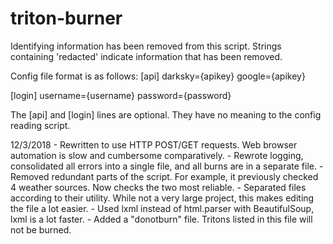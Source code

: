 # triton-burner
Identifying information has been removed from this script. Strings containing 'redacted' indicate information that has been removed.

Config file format is as follows:
[api]
darksky={apikey}
google={apikey}

[login]
username={username}
password={password}

The [api] and [login] lines are optional. They have no meaning to the config reading script.

12/3/2018 - Rewritten to use HTTP POST/GET requests. Web browser automation is slow and cumbersome comparatively.
                     - Rewrote logging, consolidated all errors into a single file, and all burns are in a separate file.
                     - Removed redundant parts of the script. For example, it previously checked 4 weather sources. Now checks the two most reliable.
                     - Separated files according to their utility. While not a very large project, this makes editing the file a lot easier.
                     - Used lxml instead of html.parser with BeautifulSoup, lxml is a lot faster.
                     - Added a "donotburn" file. Tritons listed in this file will not be burned.

